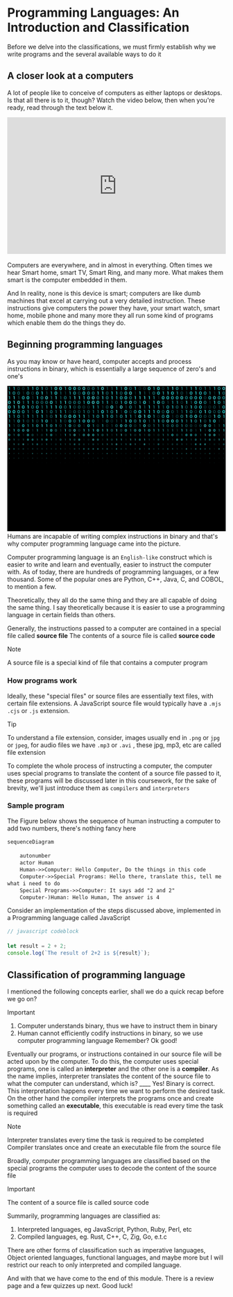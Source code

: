 # Programming Languages: An Introduction and Classification

Before we delve into the classifications, we must firmly establish why we write
programs and the several available ways to do it

## A closer look at a computers

A lot of people like to conceive of computers as either laptops or desktops. Is
that all there is to it, though? Watch the video below, then when you're ready, read through the text below it. 

<iframe width="100%" height="315" src="https://www.youtube.com/embed/rRSD128KWIM?si=q3jzMjQYlHnioC2R" title="YouTube video player" frameborder="0" allow="accelerometer; autoplay; clipboard-write; encrypted-media; gyroscope; picture-in-picture; web-share" referrerpolicy="strict-origin-when-cross-origin" allowfullscreen></iframe>

Computers are everywhere, and in almost in everything. 
Often times we hear Smart home, smart TV, Smart Ring, and many more. What makes them smart is the computer embedded in them.


And In reality, none is this device is smart; computers are like dumb machines
that excel at carrying out a very detailed instruction. These instructions give
computers the power they have, your smart watch, smart home, mobile phone and
many more they all run some kind of programs which enable them do the things they do.

## Beginning programming languages

As you may know or have heard, computer accepts and process instructions in binary, which is essentially a large sequence of zero's and one's 

![binaries](../assets//binay_numbers.png)
Humans are incapable of writing complex instructions in binary and that's why
computer programming language came into the picture.

Computer programming language is an `English-like` construct which is easier to
write and learn and eventually, easier to instruct the computer with. As of
today, there are hundreds of programming languages, or a few thousand. Some of
the popular ones are Python, C++, Java, C, and COBOL, to mention a few.

Theoretically, they all do the same thing and they are all capable of doing the
same thing. I say theoretically because it is easier to use a programming
language in certain fields than others.

Generally, the instructions passed to a computer are contained in a special file
called **source file** The contents of a source file is called **source code**

> [!NOTE] 
> A source file is a special kind of file that contains a computer program


### How programs  work 


Ideally, these "special files" or source files are essentially text files, with certain file extensions. A JavaScript source file would typically have a `.mjs` `.cjs` or `.js` extension. 

> [!TIP] 
> To understand a file extension, consider, images usually end in `.png` or `jpg` or `jpeg`, for audio files we have `.mp3` or `.avi` , these jpg, mp3, etc are called file extension 

To complete the whole process of instructing a computer, the computer uses
special programs to translate the content of a source file passed to it, these
programs will be discussed later in this coursework, for the sake of brevity, we'll just introduce them as `compilers` and `interpreters` 

### Sample program 

The Figure below shows the sequence of human instructing a computer to add two numbers, there's nothing fancy here 

```mermaid
sequenceDiagram

    autonumber
    actor Human
    Human->>Computer: Hello Computer, Do the things in this code
    Computer->>Special Programs: Hello there, translate this, tell me what i need to do
    Special Programs->>Computer: It says add "2 and 2"
    Computer-)Human: Hello Human, The answer is 4
```


Consider an implementation of the steps discussed above, implemented in a
Programming language called JavaScript

```javascript
// javascript codeblock

let result = 2 + 2;
console.log(`The result of 2+2 is ${result}`);
```



## Classification of programming language 
I mentioned the following concepts earlier, shall we do a quick recap before  we go on?
> [!IMPORTANT]
> 1. Computer understands binary, thus we have to instruct them in binary 
> 2. Human cannot efficiently codify instructions in binary, so we use computer programming language 
Remember? Ok good! 

Eventually our programs, or instructions contained in our source file will be acted upon by the computer. To do this, the computer uses special programs, one is called an **interpreter** and the other one is a **compiler**. As the name implies, interpreter translates the content of the source file to what the computer can understand, which is? ____ Yes! Binary is correct. This interpretation happens every time we want to perform the desired task. On the other hand the compiler interprets the programs once and create something called an **executable**, this executable is read every time the task is required

> [!NOTE]
> Interpreter translates every time the task is required to be completed 
>  Compiler translates once and create an executable file from the source file

Broadly, computer programming languages are classified based on the special programs the computer uses to decode the content of the source file 

> [!IMPORTANT]
> The content of a source file is called source code 

Summarily, programming languages are classified as:
1. Interpreted languages, eg JavaScript, Python, Ruby, Perl, etc
2. Compiled languages, eg. Rust, C++, C, Zig, Go, e.t.c

There are other forms of classification such as imperative languages, Object oriented languages, functional languages, and maybe more but I will restrict our reach to only interpreted and compiled language.

And with that we have come to the end of this module. There is a review page and a few quizzes up next. Good luck! 

